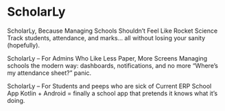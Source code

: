 # ScholarLy
ScholarLy, Because Managing Schools Shouldn’t Feel Like Rocket Science
Track students, attendance, and marks… all without losing your sanity (hopefully).

ScholarLy – For Admins Who Like Less Paper, More Screens
Managing schools the modern way: dashboards, notifications, and no more “Where’s my attendance sheet?” panic.

ScholarLy – For Students and peeps who are sick of Current ERP School App 
Kotlin + Android = finally a school app that pretends it knows what it’s doing.
